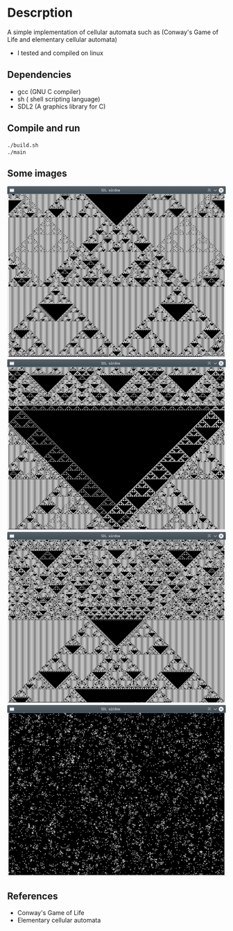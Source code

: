 # Descrption
A simple implementation of cellular automata such as (Conway's Game of Life and elementary cellular automata)
- I tested and compiled on linux

## Dependencies
- gcc (GNU C compiler)
- sh ( shell scripting language)
- SDL2 (A graphics library for C)

## Compile and run
```console
./build.sh
./main

```

## Some images
![1D elementary cellular automaton](./img/ECA2.jpg)
![1D elementary cellular automaton](./img/ECA3.jpg)
![1D elementary cellular automaton](./img/ECA4.jpg)
![2D Conway's Game of Life](/img/GOL.jpg)
## References
- Conway's Game of Life
- Elementary cellular automata
